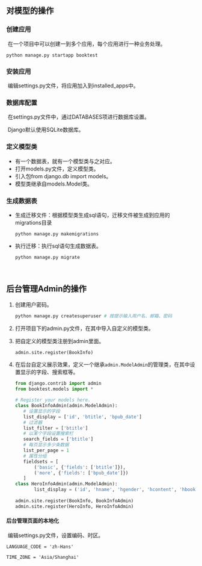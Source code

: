 ## 对模型的操作

### 创建应用

​	在一个项目中可以创建一到多个应用，每个应用进行一种业务处理。

```
python manage.py startapp booktest
```

### 安装应用

​	编辑settings.py文件，将应用加入到installed_apps中。

### 数据库配置

​	在settings.py文件中，通过DATABASES项进行数据库设置。

​	Django默认使用SQLite数据库。

### 定义模型类

- 有一个数据表，就有一个模型类与之对应。
- 打开models.py文件，定义模型类。
- 引入包from django.db import models。
- 模型类继承自models.Model类。

### 生成数据表

- 生成迁移文件：根据模型类生成sql语句，迁移文件被生成到应用的migrations目录

  ```
  python manage.py makemigrations
  ```

- 执行迁移：执行sql语句生成数据表。

  ```
  python manage.py migrate
  ```

  ​



## 后台管理Admin的操作

1. 创建用户密码。

   ```python
   python manage.py createsuperuser # 按提示输入用户名、邮箱、密码
   ```

2. 打开项目下的admin.py文件，在其中导入自定义的模型类。

3. 把自定义的模型类注册到admin里面。

   ```python
   admin.site.register(BookInfo)
   ```

4. 在后台自定义展示效果，定义一个继承`admin.ModelAdmin`的管理类，在其中设置显示的字段、搜索框等。

   ```python
   from django.contrib import admin
   from booktest.models import *

   # Register your models here.
   class BookInfoAdmin(admin.ModelAdmin):
      # 设置显示的字段
      list_display = ['id', 'btitle', 'bpub_date']
      # 过滤器
      list_filter = ['btitle']
      # 以某个字段设置搜索栏
      search_fields = ['btitle']
      # 每页显示多少条数据
      list_per_page = 1
      # 属性分组
      fieldsets = [
          ('basic', {'fields': ['btitle']}),
          ('more', {'fields': ['bpub_date']})
      ]
   class HeroInfoAdmin(admin.ModelAdmin):
          list_display = ('id', 'hname', 'hgender', 'hcontent', 'hbook')
    
   admin.site.register(BookInfo, BookInfoAdmin)
   admin.site.register(HeroInfo, HeroInfoAdmin)

   ```



#### 后台管理页面的本地化

​	编辑settings.py文件，设置编码、时区。

```
LANGUAGE_CODE = 'zh-Hans'

TIME_ZONE = 'Asia/Shanghai'
```